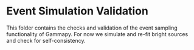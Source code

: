# Event Simulation Validation

This folder contains the checks and validation of the event sampling functionality of Gammapy. For now we simulate and re-fit bright sources and check for self-consistency.
